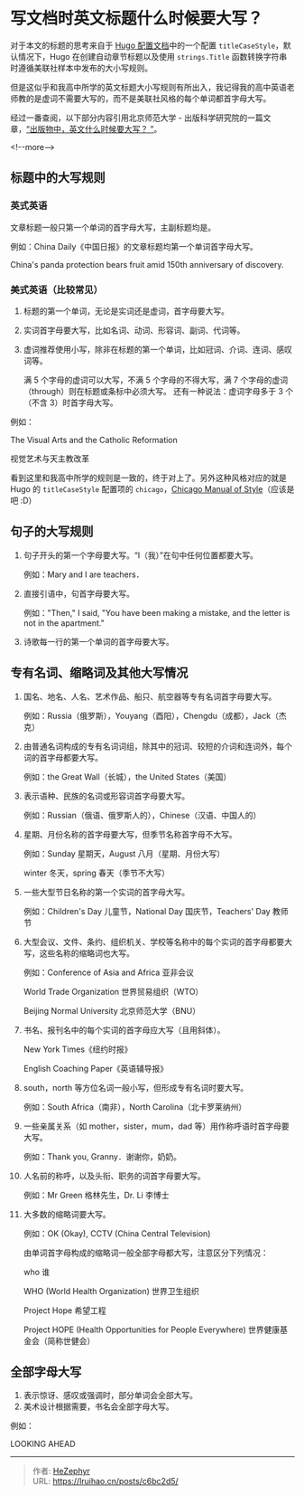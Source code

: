 # 写文档时英文标题什么时候要大写？


对于本文的标题的思考来自于 [Hugo 配置文档](https://gohugo.io/getting-started/configuration/#titlecasestyle)中的一个配置 `titleCaseStyle`，默认情况下，Hugo 在创建自动章节标题以及使用 `strings.Title` 函数转换字符串时遵循美联社样本中发布的大小写规则。

但是这似乎和我高中所学的英文标题大小写规则有所出入，我记得我的高中英语老师教的是虚词不需要大写的，而不是美联社风格的每个单词都首字母大写。

经过一番查阅，以下部分内容引用北京师范大学 - 出版科学研究院的一篇文章，[“出版物中，英文什么时候要大写？ ”](https://pub.bnu.edu.cn/jzyg1/72203.html)。

&lt;!--more--&gt;

## 标题中的大写规则

### 英式英语

文章标题一般只第一个单词的首字母大写，主副标题均是。

例如：China Daily《中国日报》的文章标题均第一个单词首字母大写。

China&#39;s panda protection bears fruit amid 150th anniversary of discovery.

### 美式英语（比较常见）

1. 标题的第一个单词，无论是实词还是虚词，首字母要大写。
2. 实词首字母要大写，比如名词、动词、形容词、副词、代词等。
3. 虚词推荐使用小写，除非在标题的第一个单词，比如冠词、介词、连词、感叹词等。

    满 5 个字母的虚词可以大写，不满 5 个字母的不得大写，满 7 个字母的虚词（through）则在标题或条标中必须大写。
    还有一种说法：虚词字母多于 3 个（不含 3）时首字母大写。

例如：

The Visual Arts and the Catholic Reformation

视觉艺术与天主教改革

看到这里和我高中所学的规则是一致的，终于对上了。另外这种风格对应的就是 Hugo 的 `titleCaseStyle` 配置项的 `chicago`，[Chicago Manual of Style](https://www.chicagomanualofstyle.org/home.html)（应该是吧 :D）

## 句子的大写规则

1. 句子开头的第一个字母要大写。“I（我）”在句中任何位置都要大写。

    例如：Mary and I are teachers．

2. 直接引语中，句首字母要大写。

    例如：&#34;Then,&#34; I said, &#34;You have been making a mistake, and the letter is not in the apartment.&#34;

3. 诗歌每一行的第一个单词的首字母要大写。

## 专有名词、缩略词及其他大写情况

1. 国名、地名、人名、艺术作品、船只、航空器等专有名词首字母要大写。

    例如：Russia（俄罗斯），Youyang（酉阳），Chengdu（成都），Jack（杰克）

2. 由普通名词构成的专有名词词组，除其中的冠词、较短的介词和连词外，每个词的首字母都要大写。

    例如：the Great Wall（长城），the United States（美国）

3. 表示语种、民族的名词或形容词首字母要大写。

    例如：Russian（俄语、俄罗斯人的），Chinese（汉语、中国人的）

4. 星期、月份名称的首字母要大写，但季节名称首字母不大写。

    例如：Sunday 星期天，August 八月（星期、月份大写）

    winter 冬天，spring 春天（季节不大写）

5. 一些大型节日名称的第一个实词的首字母大写。

    例如：Children&#39;s Day 儿童节，National Day 国庆节，Teachers&#39; Day 教师节

6. 大型会议、文件、条约、组织机关、学校等名称中的每个实词的首字母都要大写，这些名称的缩略词也大写。

    例如：Conference of Asia and Africa   亚非会议

    World Trade Organization 世界贸易组织（WTO）

    Beijing Normal University 北京师范大学（BNU）

7. 书名、报刊名中的每个实词的首字母应大写（且用斜体）。

    New York Times《纽约时报》

    English Coaching Paper《英语辅导报》

8. south，north 等方位名词一般小写，但形成专有名词时要大写。

    例如：South Africa（南非），North Carolina（北卡罗莱纳州）

9. 一些亲属关系（如 mother，sister，mum，dad 等）用作称呼语时首字母要大写。

    例如：Thank you, Granny．谢谢你，奶奶。

10. 人名前的称呼，以及头衔、职务的词首字母要大写。

    例如：Mr Green 格林先生，Dr. Li 李博士

11. 大多数的缩略词要大写。

    例如：OK (Okay), CCTV (China Central Television)

    由单词首字母构成的缩略词一般全部字母都大写，注意区分下列情况：

    who 谁

    WHO (World Health Organization) 世界卫生组织

    Project Hope 希望工程

    Project HOPE (Health Opportunities for People Everywhere) 世界健康基金会（简称世健会）

## 全部字母大写

1. 表示惊讶、感叹或强调时，部分单词会全部大写。
2. 美术设计根据需要，书名会全部字母大写。

例如：

LOOKING AHEAD


---

> 作者: [HeZephyr](https://github.com/HeZephyr)  
> URL: https://lruihao.cn/posts/c6bc2d5/  

